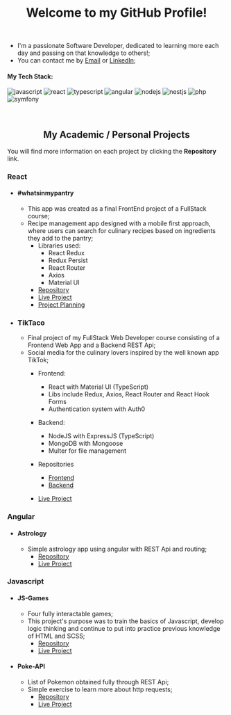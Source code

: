 <h1 align="center">Welcome to my GitHub Profile!</h1>
<br>

- I'm a passionate Software Developer, dedicated to learning more each day and passing on that knowledge to others!;
- You can contact me by <a href="mailto:contact@brunodeilhot.dev" target="_blank">Email</a> or <a href="https://www.linkedin.com/in/brunodeilhot/" target="_blank">LinkedIn</a>;

#### My Tech Stack:
   
   <img src="https://img.shields.io/badge/JavaScript-383A47?logo=javascript&style=for-the-badge" alt="javascript"/>  <img src="https://img.shields.io/badge/React-383A47?logo=react&style=for-the-badge" alt="react"/>  <img src="https://img.shields.io/badge/TypeScript-383A47?logo=typescript&style=for-the-badge" alt="typescript"/>  <img src="https://img.shields.io/badge/Angular-383A47?logo=angular&style=for-the-badge" alt="angular"/>  <img src="https://img.shields.io/badge/Node.js-383A47?logo=node.js&style=for-the-badge" alt="nodejs"/>   <img src="https://img.shields.io/badge/NestJS-383A47?logo=nestjs&style=for-the-badge" alt="nestjs"/>  <img src="https://img.shields.io/badge/PHP-383A47?logo=php&style=for-the-badge" alt="php"/>  <img src="https://img.shields.io/badge/Symfony-383A47?logo=symfony&style=for-the-badge" alt="symfony"/>
   

<br>
<h2 align="center">My Academic / Personal Projects</h2>
You will find more information on each project by clicking the <b>Repository</b> link.

### React

- #### #whatsinmypantry
  - This app was created as a final FrontEnd project of a FullStack course;
  - Recipe management app designed with a mobile first approach, where users can search for culinary recipes based on ingredients they add to the pantry;
    - Libraries used:
      - React Redux
      - Redux Persist
      - React Router
      - Axios
      - Material UI
    - [Repository](https://github.com/brunodeilhot/whatsinmypantry#readme)
    - [Live Project](https://mypantry.brunodeilhot.dev)
    - [Project Planning](https://miro.com/app/board/o9J_liwM7Y4=/?invite_link_id=497017393349)
    
 - ### TikTaco
   - Final project of my FullStack Web Developer course consisting of a Frontend Web App and a Backend REST Api;
   - Social media for the culinary lovers inspired by the well known app TikTok;
      - Frontend:
         - React with Material UI (TypeScript)
         - Libs include Redux, Axios, React Router and React Hook Forms
         - Authentication system with Auth0
      - Backend:
         - NodeJS with ExpressJS (TypeScript)
         - MongoDB with Mongoose
         - Multer for file management
      - Repositories     
         - [Frontend](https://github.com/brunodeilhot/TikTaco)
         - [Backend](https://github.com/brunodeilhot/TikTacoAPI)
   
      - [Live Project](https://tiktaco.brunodeilhot.dev)


### Angular

- #### Astrology
  - Simple astrology app using angular with REST Api and routing;
    - [Repository](https://github.com/brunodeilhot/Astrology#readme)
    - [Live Project](https://astro.brunodeilhot.dev)



### Javascript

- #### JS-Games
  - Four fully interactable games;
  - This project's purpose was to train the basics of Javascript, develop logic thinking and continue to put into practice previous knowledge of HTML and SCSS;
    - [Repository](https://github.com/brunodeilhot/JS-training#readme)
    - [Live Project](https://js-games.brunodeilhot.dev)

- #### Poke-API
  - List of Pokemon obtained fully through REST Api;
  - Simple exercise to learn more about http requests;
    - [Repository](https://github.com/brunodeilhot/API-training#readme)
    - [Live Project](https://pokemon.brunodeilhot.dev)




